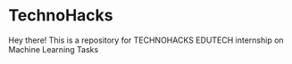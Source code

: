 # TechnoHacks
Hey there! This is a repository for TECHNOHACKS EDUTECH internship on Machine Learning Tasks
